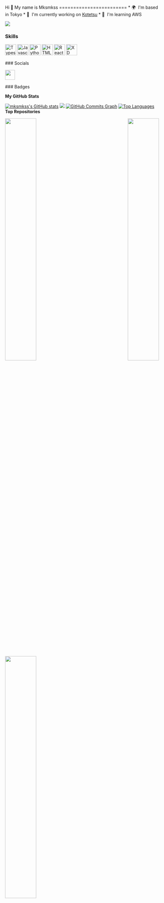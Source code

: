 Hi 👋 My name is Mksmkss ========================  * 🌍  I'm based in Tokyo * 🚀  I'm currently working on [Kotetsu](http://github.com/mksmkss/Kotetsu) * 🧠  I'm learning AWS

<a href="https://www.github.com/mksmkss" target="_blank" rel="noreferrer"><img src="https://img.shields.io/github/followers/mksmkss?logo=github&style=for-the-badge&color=444e59&labelColor=ffffff" /></a>
### Skills

<p align="left"> <a href="https://www.typescriptlang.org/" target="_blank" rel="noreferrer"><img src="https://raw.githubusercontent.com/danielcranney/readme-generator/main/public/icons/skills/typescript-colored.svg" width="36" height="36" alt="Typescript" /></a> <a href="https://developer.mozilla.org/en-US/docs/Web/JavaScript" target="_blank" rel="noreferrer"><img src="https://raw.githubusercontent.com/danielcranney/readme-generator/main/public/icons/skills/javascript-colored.svg" width="36" height="36" alt="Javascript" /></a> <a href="https://www.python.org/" target="_blank" rel="noreferrer"><img src="https://raw.githubusercontent.com/danielcranney/readme-generator/main/public/icons/skills/python-colored.svg" width="36" height="36" alt="Python" /></a> <a href="https://developer.mozilla.org/en-US/docs/Glossary/HTML5" target="_blank" rel="noreferrer"><img src="https://raw.githubusercontent.com/danielcranney/readme-generator/main/public/icons/skills/html5-colored.svg" width="36" height="36" alt="HTML5" /></a> <a href="https://reactjs.org/" target="_blank" rel="noreferrer"><img src="https://raw.githubusercontent.com/danielcranney/readme-generator/main/public/icons/skills/react-colored.svg" width="36" height="36" alt="React" /></a> <a href="https://www.adobe.com/uk/products/xd.html" target="_blank" rel="noreferrer"><img src="https://raw.githubusercontent.com/danielcranney/readme-generator/main/public/icons/skills/xd-colored.svg" width="36" height="36" alt="XD" /></a> </p> 
 ### Socials  <p align="left"> <a href="https://www.github.com/mksmkss" target="_blank" rel="noreferrer"><img src="https://raw.githubusercontent.com/danielcranney/readme-generator/main/public/icons/socials/github.svg" width="32" height="32" /></a></p>
### Badges

<b>My GitHub Stats</b>

<a href="http://www.github.com/mksmkss"><img src="https://github-readme-stats.vercel.app/api?username=mksmkss&show_icons=true&hide=&count_private=true&title_color=0891b2&text_color=000000&icon_color=444e59&bg_color=ffffff&hide_border=true&show_icons=true" alt="mksmkss's GitHub stats" /></a>
<a href="http://www.github.com/mksmkss"><img src="https://github-readme-streak-stats.herokuapp.com/?user=mksmkss&stroke=000000&background=ffffff&ring=0891b2&fire=0891b2&currStreakNum=000000&currStreakLabel=0891b2&sideNums=000000&sideLabels=000000&dates=000000&hide_border=true" /></a>
<a href="http://www.github.com/mksmkss"><img src="https://activity-graph.herokuapp.com/graph?username=mksmkss&bg_color=ffffff&color=000000&line=444e59&point=000000&area_color=ffffff&area=true&hide_border=true&custom_title=GitHub%20Commits%20Graph" alt="GitHub Commits Graph" /></a>
<a href="https://github.com/mksmkss" align="left"><img src="https://github-readme-stats.vercel.app/api/top-langs/?username=mksmkss&langs_count=10&title_color=0891b2&text_color=000000&icon_color=444e59&bg_color=ffffff&hide_border=true&locale=en&custom_title=Top%20%Languages" alt="Top Languages" /></a>
<b>Top Repositories</b>

<div width="100%" align="center"><a href="https://github.com/mksmkss/Kotetsu" align="left"><img align="left" width="45%" src="https://github-readme-stats.vercel.app/api/pin/?username=mksmkss&repo=Kotetsu&title_color=0891b2&text_color=000000&icon_color=444e59&bg_color=ffffff&hide_border=true&locale=en" /></a><a href="https://github.com/mksmkss/File_renamer_for_Mac" align="right"><img align="right" width="45%" src="https://github-readme-stats.vercel.app/api/pin/?username=mksmkss&repo=File_renamer_for_Mac&title_color=0891b2&text_color=000000&icon_color=444e59&bg_color=ffffff&hide_border=true&locale=en" /></a></div><br /><br /><br /><br /><br /><br /><br />

<br /><br /><br /><br /><br />

<div width="100%" align="center"><a href="https://github.com/mksmkss/File_renamer_for_Win" align="left"><img align="left" width="45%" src="https://github-readme-stats.vercel.app/api/pin/?username=mksmkss&repo=File_renamer_for_Win&title_color=0891b2&text_color=000000&icon_color=444e59&bg_color=ffffff&hide_border=true&locale=en" /></a></div>
